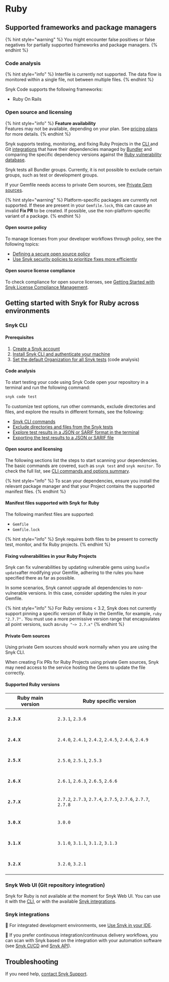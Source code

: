 # Ruby

## Supported frameworks and package managers

{% hint style="warning" %}
You might encounter false positives or false negatives for partially supported frameworks and package managers.
{% endhint %}

### Code analysis

{% hint style="info" %}
Interfile is currently not supported. The data flow is monitored within a single file, not between multiple files.
{% endhint %}

Snyk Code supports the following frameworks:

* Ruby On Rails

### Open source and licensing

{% hint style="info" %}
**Feature availability**\
Features may not be available, depending on your plan. See [pricing plans](https://snyk.io/plans/) for more details.
{% endhint %}

Snyk supports testing, monitoring, and fixing Ruby Projects in the [CLI ](ruby.md#snyk-cli)and Git [integrations](ruby.md#snyk-integrations) that have their dependencies managed by [Bundler](https://bundler.io/) and comparing the specific dependency versions against the [Ruby vulnerability database](https://snyk.io/vuln?type=rubygems).

Snyk tests all Bundler groups. Currently, it is not possible to exclude certain groups, such as test or development groups.

If your Gemfile needs access to private Gem sources, see [Private Gem sources](ruby.md#private-gem-sources).

{% hint style="warning" %}
Platform-specific packages are currently not supported. If these are present in your `Gemfile.lock`, this can cause an invalid **Fix PR** to be created. If possible, use the non-platform-specific variant of a package.
{% endhint %}

#### Open source policy

To manage licenses from your developer workflows through policy, see the following topics:

* [Defining a secure open source policy](https://snyk.io/series/open-source-security/open-source-policy/)
* [Use Snyk security policies to prioritize fixes more efficiently](https://snyk.io/blog/snyk-security-policies/)

#### Open source license compliance

To check compliance for open source licenses, see [Getting Started with Snyk License Compliance Management](https://docs.snyk.io/scan-application-code/snyk-open-source/licenses/getting-started-snyk-licensing-compliance).

## Getting started with Snyk for Ruby across environments

### Snyk CLI&#x20;

#### Prerequisites

1. [Create a Snyk account](../../getting-started/quickstart/create-or-log-in-to-a-snyk-account.md)
2. [Install Snyk CLI and authenticate your machine](../../snyk-cli/getting-started-with-the-snyk-cli.md#install-the-snyk-cli-and-authenticate-your-machine)
3. [Set the default Organization for all Snyk tests](broken-reference) (code analysis)

#### Code analysis

To start testing your code using Snyk Code open your repository in a terminal and run the following  command:

```javascript
snyk code test
```

To customize test options, run other commands, exclude directories and files, and explore the results in different formats, see the following:

* [Snyk CLI commands](../../snyk-cli/commands/#available-commands)
* [Exclude directories and files from the Snyk tests](../../snyk-cli/scan-and-maintain-projects-using-the-cli/using-snyk-code-from-the-cli/excluding-directories-and-files-from-the-snyk-code-cli-test.md)
* [Explore test results in a JSON or SARIF format in the terminal](broken-reference)
* [Exporting the test results to a JSON or SARIF file](broken-reference)

#### Open source and licensing

The following sections list the steps to start scanning your dependencies. The basic commands are covered, such as `snyk test` and `snyk monitor`. To check the full list, see [CLI commands and options summary](../../snyk-cli/cli-commands-and-options-summary.md).

{% hint style="info" %}
To scan your dependencies, ensure you install the relevant package manager and that your Project contains the supported manifest files.
{% endhint %}

#### Manifest files supported with Snyk for Ruby

The following manifest files are supported:

* `Gemfile`
* `Gemfile.lock`

{% hint style="info" %}
Snyk requires both files to be present to correctly test, monitor, and fix Ruby projects.
{% endhint %}

#### Fixing vulnerabilities in your Ruby Projects

Snyk can fix vulnerabilities by updating vulnerable gems using `bundle update`after modifying your Gemfile, adhering to the rules you have specified there as far as possible.

In some scenarios, Snyk cannot upgrade all dependencies to non-vulnerable versions. In this case, consider updating the rules in your Gemfile.

{% hint style="info" %}
For Ruby versions < 3.2, Snyk does not currently support pinning a specific version of Ruby in the Gemfile, for example, `ruby "2.7.7".` You must use a more permissive version range that encapsulates all point versions, such as`ruby "~> 2.7.x"`
{% endhint %}

#### **Private Gem sources**

Using private Gem sources should work normally when you are using the Snyk CLI.

When creating Fix PRs for Ruby Projects using private Gem sources, Snyk may need access to the service hosting the Gems to update the file correctly.

#### Supported Ruby versions

| Ruby main version           | Ruby specific version                                         |
| --------------------------- | ------------------------------------------------------------- |
| <h4><code>2.3.X</code></h4> | `2.3.1`, `2.3.6`                                              |
| <h4><code>2.4.X</code></h4> | `2.4.0`, `2.4.1`, `2.4.2`, `2.4.5`, `2.4.6`, `2.4.9`          |
| <h4><code>2.5.X</code></h4> | `2.5.0`, `2.5.1`, `2.5.3`                                     |
| <h4><code>2.6.X</code></h4> | `2.6.1`, `2.6.3`, `2.6.5`, `2.6.6`                            |
| <h4><code>2.7.X</code></h4> | `2.7.2`, `2.7.3`, `2.7.4`, `2.7.5`, `2.7.6`, `2.7.7`, `2.7.8` |
| <h4><code>3.0.X</code></h4> | `3.0.0`                                                       |
| <h4><code>3.1.X</code></h4> | `3.1.0`, `3.1.1`, `3.1.2`, `3.1.3`                            |
| <h4><code>3.2.X</code></h4> | `3.2.0`, `3.2.1`                                              |

### Snyk Web UI (Git repository integration)

Snyk for Ruby is not available at the moment for Snyk Web UI. You can use it with the [CLI,](ruby.md#snyk-cli) or with the available [Snyk integrations](ruby.md#snyk-integrations).

### Snyk integrations&#x20;

:link: For integrated development environments, see [Use Snyk in your IDE](../../integrate-with-snyk/ide-tools/).

:link: If you prefer continuous integration/continuous delivery workflows, you can scan with Snyk based on the integration with your automation software (see [Snyk CI/CD](../../integrate-with-snyk/snyk-ci-cd-integrations/) and [Snyk API](../../snyk-api/)).

## Troubleshooting

If you need help, [contact Snyk Support](https://support.snyk.io/hc/en-us).&#x20;
